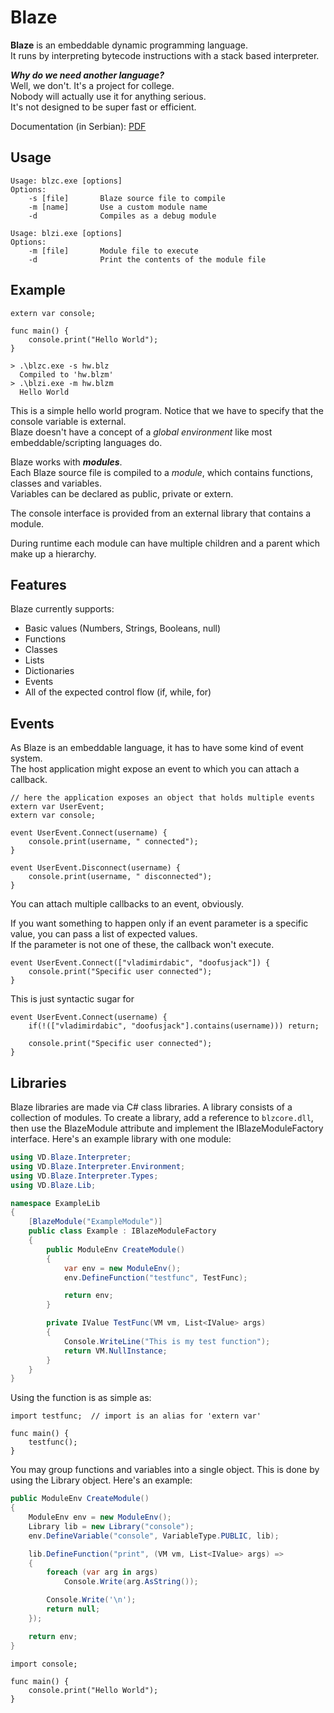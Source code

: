 # Blaze
**Blaze** is an embeddable dynamic programming language.\
It runs by interpreting bytecode instructions with a stack based interpreter.

_**Why do we need another language?**_\
Well, we don't. It's a project for college.\
Nobody will actually use it for anything serious.\
It's not designed to be super fast or efficient.

Documentation (in Serbian): [PDF](https://drive.google.com/file/d/1I4bpM7I9xLVZhMllnoYMQ4An64-sZTPR/view?usp=sharing)

## Usage
```
Usage: blzc.exe [options]
Options:
    -s [file]       Blaze source file to compile
    -m [name]       Use a custom module name
    -d              Compiles as a debug module

Usage: blzi.exe [options]
Options:
    -m [file]       Module file to execute
    -d              Print the contents of the module file
```

## Example
```
extern var console;

func main() {
    console.print("Hello World");
}
```
```
> .\blzc.exe -s hw.blz
  Compiled to 'hw.blzm'
> .\blzi.exe -m hw.blzm
  Hello World
```
This is a simple hello world program. Notice that we have to specify that the console variable is external.\
Blaze doesn't have a concept of a *global environment* like most embeddable/scripting languages do.

Blaze works with **_modules_**.\
Each Blaze source file is compiled to a *module*, which contains functions, classes and variables.\
Variables can be declared as public, private or extern.

The console interface is provided from an external library that contains a module.

During runtime each module can have multiple children and a parent which make up a hierarchy.


## Features
Blaze currently supports:
- Basic values (Numbers, Strings, Booleans, null)
- Functions
- Classes
- Lists
- Dictionaries
- Events
- All of the expected control flow (if, while, for)

## Events
As Blaze is an embeddable language, it has to have some kind of event system.\
The host application might expose an event to which you can attach a callback.
```
// here the application exposes an object that holds multiple events
extern var UserEvent;
extern var console;

event UserEvent.Connect(username) {
    console.print(username, " connected");
}

event UserEvent.Disconnect(username) {
    console.print(username, " disconnected");
}
```
You can attach multiple callbacks to an event, obviously.

If you want something to happen only if an event parameter is a specific value, you can pass a list of expected values.\
If the parameter is not one of these, the callback won't execute.

```
event UserEvent.Connect(["vladimirdabic", "doofusjack"]) {
    console.print("Specific user connected");
}
```

This is just syntactic sugar for
```
event UserEvent.Connect(username) {
    if(!(["vladimirdabic", "doofusjack"].contains(username))) return;

    console.print("Specific user connected");
}
```

## Libraries
Blaze libraries are made via C# class libraries. A library consists of a collection of modules. To create a library, add a reference to `blzcore.dll`, then use the BlazeModule attribute and implement the IBlazeModuleFactory interface. Here's an example library with one module:
```cs
using VD.Blaze.Interpreter;
using VD.Blaze.Interpreter.Environment;
using VD.Blaze.Interpreter.Types;
using VD.Blaze.Lib;

namespace ExampleLib
{
    [BlazeModule("ExampleModule")]
    public class Example : IBlazeModuleFactory
    {
        public ModuleEnv CreateModule()
        {
            var env = new ModuleEnv();
            env.DefineFunction("testfunc", TestFunc);

            return env;
        }

        private IValue TestFunc(VM vm, List<IValue> args)
        {
            Console.WriteLine("This is my test function");
            return VM.NullInstance;
        }
    }
}
```
Using the function is as simple as:
```
import testfunc;  // import is an alias for 'extern var'

func main() {
    testfunc();
}
```
You may group functions and variables into a single object. This is done by using the Library object. Here's an example:
```cs
public ModuleEnv CreateModule()
{
    ModuleEnv env = new ModuleEnv();
    Library lib = new Library("console");
    env.DefineVariable("console", VariableType.PUBLIC, lib);

    lib.DefineFunction("print", (VM vm, List<IValue> args) =>
    {
        foreach (var arg in args)
            Console.Write(arg.AsString());

        Console.Write('\n');
        return null;
    });

    return env;
}
```

```
import console;

func main() {
    console.print("Hello World");
}
```